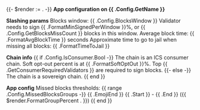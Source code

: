 {{- $render := . -}}
**App configuration on {{ .Config.GetName }}**

**Slashing params**
Blocks window: {{ .Config.BlocksWindow }}
Validator needs to sign {{ .FormatMinSignedPerWindow }}%, or {{ .Config.GetBlocksMissCount }} blocks in this window.
Average block time: {{ .FormatAvgBlockTime }} seconds
Approximate time to go to jail when missing all blocks: {{ .FormatTimeToJail }}

**Chain info**
{{ if .Config.IsConsumer.Bool -}}
The chain is an ICS consumer chain.
Soft opt-out percent is at {{ .FormatSoftOptOut }}%.
Top {{ .GetConsumerRequiredValidators }} are required to sign blocks.
{{- else -}}
The chain is a sovereign chain.
{{ end }}

**App config**
Missed blocks thresholds:
{{ range .Config.MissedBlocksGroups -}}
{{ .EmojiEnd }} {{ .Start }} - {{ .End }} ({{ $render.FormatGroupPercent . }})
{{ end }}
